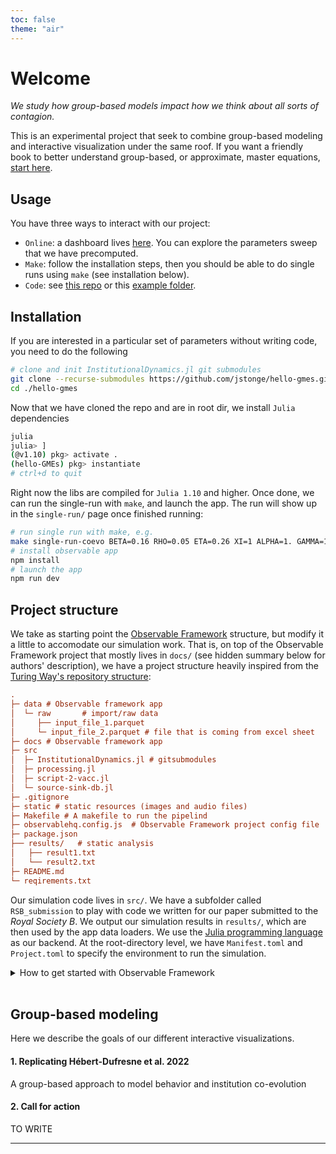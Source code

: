 ```yaml
---
toc: false
theme: "air"
---
```


<style>

.hero {
  display: flex;
  flex-direction: column;
  align-items: center;
  font-family: var(--sans-serif);
  margin: 4rem 0 8rem;
  text-wrap: balance;
  text-align: center;
}

.hero h1 {
  margin: 2rem 0;
  max-width: none;
  font-size: 14vw;
  font-weight: 900;
  line-height: 1;
  background: linear-gradient(30deg, var(--theme-foreground-focus), currentColor);
  -webkit-background-clip: text;
  -webkit-text-fill-color: transparent;
  background-clip: text;
}

.hero h2 {
  margin: 0;
  max-width: 34em;
  font-size: 20px;
  font-style: initial;
  font-weight: 500;
  line-height: 1.5;
  color: var(--theme-foreground-muted);
}

@media (min-width: 640px) {
  .hero h1 {
    font-size: 90px;
  }
}

.text-align-center {
  text-align: center;
}

img.centered {
  display: block;
  margin-left: auto;
  margin-right: auto;
}

</style>

# Welcome
_We study how group-based models impact how we think about all sorts of contagion._

This is an experimental project that seek to combine group-based modeling and interactive visualization under the same roof. If you want a friendly book to better understand group-based, or approximate, master equations, [start here](https://cosmo-notes.github.io/tame/chapters/index.html).

## Usage

You have three ways to interact with our project:

- `Online`: a dashboard lives [here](https://joint-lab.observablehq.cloud/hello-gmes/). You can explore the parameters sweep that we have precomputed.
- `Make`: follow the installation steps, then you should be able to do single runs using `make` (see installation below).
- `Code`: see [this repo](https://github.com/jstonge/InstitutionalDynamics.jl) or this [example folder](https://github.com/jstonge/hello-gmes/tree/main/src/examples).

## Installation

If you are interested in a particular set of parameters without writing code, you need to do the following

```zsh
# clone and init InstitutionalDynamics.jl git submodules
git clone --recurse-submodules https://github.com/jstonge/hello-gmes.git
cd ./hello-gmes
```

Now that we have cloned the repo and are in root dir, we install `Julia` dependencies

```zsh
julia
julia> ]
(@v1.10) pkg> activate .
(hello-GMEs) pkg> instantiate
# ctrl+d to quit
```

Right now the libs are compiled for `Julia 1.10` and higher. Once done, we can run the single-run with `make`, and launch the app. The run will show up in the `single-run/` page once finished running:

```zsh
# run single run with make, e.g.
make single-run-coevo BETA=0.16 RHO=0.05 ETA=0.26 XI=1 ALPHA=1. GAMMA=1 B=0.2 C=0.5
# install observable app
npm install
# launch the app
npm run dev
```

## Project structure

We take as starting point the [Observable Framework](https://observablehq.com/framework/project-structure) structure, but modify it a little to accomodate our simulation work. That is, on top of the Observable Framework project that mostly lives in `docs/` (see hidden summary below for authors' description), we have a project structure heavily inspired from the [Turing Way's repository structure](https://book.the-turing-way.org/project-design/project-repo/project-repo-advanced#example-with-every-possible-folder):

```ini
.
├─ data # Observable framework app
│  └─ raw       # import/raw data
│     ├── input_file_1.parquet
│     └─ input_file_2.parquet # file that is coming from excel sheet
├─ docs # Observable framework app
├─ src
│  ├─ InstitutionalDynamics.jl # gitsubmodules
│  ├─ processing.jl 
│  ├─ script-2-vacc.jl 
│  └─ source-sink-db.jl 
├─ .gitignore
├─ static # static resources (images and audio files)
├─ Makefile # A makefile to run the pipelind
├─ observablehq.config.js  # Observable Framework project config file
├─ package.json
├── results/   # static analysis
│   ├── result1.txt 
│   └── result2.txt
├─ README.md
└─ reqirements.txt
```

Our simulation code lives in `src/`. We have a subfolder called `RSB_submission` to play with code we written for our paper submitted to the _Royal Society B_. We output our simulation results in `results/`, which are then used by the app data loaders. We use the [Julia programming language](https://julialang.org/) as our backend. At the root-directory level, we have `Manifest.toml` and `Project.toml` to specify the environment to run the simulation.

<details><summary>How to get started with Observable Framework</summary>

## 

This is (also) an [Observable Framework](https://observablehq.com/framework) project. To start the local preview server, run:

```
npm run dev
```

Then visit <http://localhost:3000> to preview your project.

For more, see <https://observablehq.com/framework/getting-started>.

#### Project structure

A typical Framework project looks like this:

```ini
.
├─ docs
│  ├─ components
│  │  └─ timeline.js           # an importable module
│  ├─ data
│  │  ├─ launches.csv.js       # a data loader
│  │  └─ events.json           # a static data file
│  ├─ example-dashboard.md     # a page
│  ├─ example-report.md        # another page
│  └─ index.md                 # the home page
├─ .gitignore
├─ observablehq.config.js      # the project config file
├─ package.json
└─ README.md
```

**`docs`** - This is the “source root” — where your source files live. Pages go here. Each page is a Markdown file. Observable Framework uses [file-based routing](https://observablehq.com/framework/routing), which means that the name of the file controls where the page is served. You can create as many pages as you like. Use folders to organize your pages.

**`docs/index.md`** - This is the home page for your site. You can have as many additional pages as you’d like, but you should always have a home page, too.

**`docs/data`** - You can put [data loaders](https://observablehq.com/framework/loaders) or static data files anywhere in your source root, but we recommend putting them here.

**`docs/components`** - You can put shared [JavaScript modules](https://observablehq.com/framework/javascript/imports) anywhere in your source root, but we recommend putting them here. This helps you pull code out of Markdown files and into JavaScript modules, making it easier to reuse code across pages, write tests and run linters, and even share code with vanilla web applications.

**`observablehq.config.js`** - This is the [project configuration](https://observablehq.com/framework/config) file, such as the pages and sections in the sidebar navigation, and the project’s title.

#### Command reference

| Command           | Description                                              |
| ----------------- | -------------------------------------------------------- |
| `npm install`            | Install or reinstall dependencies                        |
| `npm run dev`        | Start local preview server                               |
| `npm run build`      | Build your static site, generating `./dist`              |
| `npm run deploy`     | Deploy your project to Observable                        |
| `npm run clean`      | Clear the local data loader cache                        |
| `npm run observable` | Run commands like `observable help`                      |

##

</details>

<br>


## Group-based modeling

Here we describe the goals of our different interactive visualizations.

#### 1. Replicating Hébert-Dufresne et al. 2022

A group-based approach to model behavior and institution co-evolution

#### 2. Call for action

TO WRITE

---


